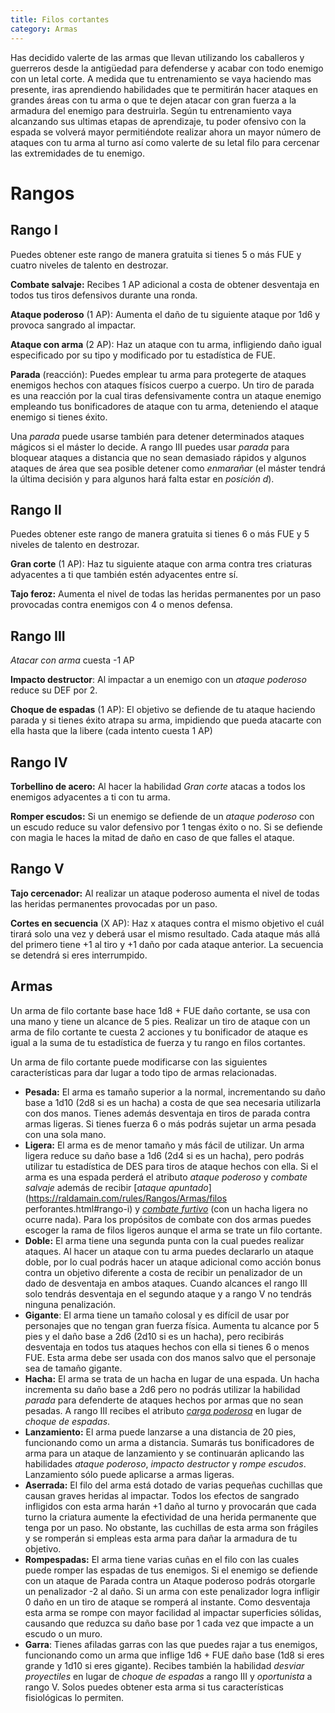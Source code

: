 ```yaml
---
title: Filos cortantes
category: Armas
---
```


Has decidido valerte de las armas que llevan utilizando los caballeros y guerreros desde la antigüedad para defenderse y acabar con todo enemigo con un letal corte.  A medida que tu entrenamiento se vaya haciendo mas presente, iras aprendiendo habilidades que te permitirán hacer ataques en grandes áreas con tu arma o que te dejen atacar con gran fuerza a la armadura del enemigo para destruirla. Según tu entrenamiento vaya alcanzando sus ultimas etapas de aprendizaje, tu poder ofensivo con la espada se volverá mayor permitiéndote realizar ahora un mayor número de ataques con tu arma al turno así como valerte de su letal filo para cercenar las extremidades de tu enemigo.

# Rangos

## Rango I

Puedes obtener este rango de manera gratuita si tienes 5 o más FUE y cuatro niveles de talento en destrozar.

**Combate salvaje:** Recibes 1 AP adicional a costa de obtener desventaja en todos tus tiros defensivos durante una ronda.

**Ataque poderoso** (1 AP): Aumenta el daño de tu siguiente ataque por 1d6 y provoca sangrado al impactar.

**Ataque con arma** (2 AP): Haz un ataque con tu arma, infligiendo daño igual especificado por su tipo y modificado por tu estadística de FUE. 

**Parada** (reacción): Puedes emplear tu arma para protegerte de ataques enemigos hechos con ataques físicos cuerpo a cuerpo. Un tiro de parada es una reacción por la cual tiras defensivamente contra un ataque enemigo empleando tus bonificadores de ataque con tu arma, deteniendo el ataque enemigo si tienes éxito. 

Una *parada* puede usarse también para detener determinados ataques mágicos si el máster lo decide. A rango III puedes usar *parada* para bloquear ataques a distancia que no sean demasiado rápidos y algunos ataques de área que sea posible detener como *enmarañar* (el máster tendrá la última decisión y para algunos hará falta estar en *posición d*).

## Rango II

Puedes obtener este rango de manera gratuita si tienes 6 o más FUE y 5 niveles de talento en destrozar.

**Gran corte** (1 AP): Haz tu siguiente ataque con arma contra tres criaturas adyacentes a ti que también estén adyacentes entre sí.

**Tajo feroz:** Aumenta el nivel de todas las heridas permanentes por un paso provocadas contra enemigos con 4 o menos defensa.

## Rango III

*Atacar con arma* cuesta -1 AP

**Impacto destructor**: Al impactar a un enemigo con un *ataque poderoso* reduce su DEF por 2.

**Choque de espadas** (1 AP): El objetivo se defiende de tu ataque haciendo parada y si tienes éxito atrapa su arma, impidiendo que pueda atacarte con ella hasta que la libere (cada intento cuesta 1 AP)

## Rango IV

**Torbellino de acero:** Al hacer la habilidad *Gran corte* atacas a todos los enemigos adyacentes a ti con tu arma.

**Romper escudos:** Si un enemigo se defiende de un *ataque poderoso* con un escudo reduce su valor defensivo por 1 tengas éxito o no. Si se defiende con magia le haces la mitad de daño en caso de que falles el ataque.

## Rango V

**Tajo cercenador:** Al realizar un ataque poderoso aumenta el nivel de todas las heridas permanentes provocadas por un paso.

**Cortes en secuencia** (X AP): Haz x ataques contra el mismo objetivo el cuál tirará solo una vez y deberá usar el mismo resultado. Cada ataque más allá del primero tiene +1 al tiro y +1 daño por cada ataque anterior. La secuencia se detendrá si eres interrumpido.

## Armas

Un arma de filo cortante base hace 1d8 + FUE daño cortante, se usa con una mano y tiene un alcance de 5 pies.  Realizar un tiro de ataque con un arma de filo cortante te cuesta 2 acciones y tu bonificador de ataque es igual a la suma de tu estadística de fuerza y tu rango en filos cortantes. 

Un arma de filo cortante puede modificarse con las siguientes características para dar lugar a todo tipo de armas relacionadas.

- **Pesada:** El arma es tamaño superior a la normal, incrementando su daño base a 1d10 (2d8 si es un hacha) a costa de que sea necesaria utilizarla con dos manos. Tienes además desventaja en tiros de parada contra armas ligeras. Si tienes fuerza 6 o más podrás sujetar un arma pesada con una sola mano.
- **Ligera:** El arma es de menor tamaño y más fácil de utilizar. Un arma ligera reduce su daño base a 1d6 (2d4 si es un hacha), pero podrás utilizar tu estadística de DES para tiros de ataque hechos con ella. Si el arma es una espada perderá el atributo *ataque poderoso* y *combate salvaje* además de recibir [*ataque apuntado*](https://raldamain.com/rules/Rangos/Armas/filos perforantes.html#rango-i) y [*combate furtivo*]() (con un hacha ligera no ocurre nada). Para los propósitos de combate con dos armas puedes escoger la rama de filos ligeros aunque el arma se trate un filo cortante.
- **Doble:** El arma tiene una segunda punta con la cual puedes realizar ataques. Al hacer un ataque con tu arma puedes declararlo un ataque doble, por lo cual podrás hacer un ataque adicional como acción bonus contra un objetivo diferente a costa de recibir un penalizador de un dado de desventaja en ambos ataques. Cuando alcances el rango III solo tendrás desventaja en el segundo ataque y a rango V no tendrás ninguna penalización.
- **Gigante**: El arma tiene un tamaño colosal y es difícil de usar por personajes que no tengan gran fuerza física. Aumenta tu alcance por 5 pies y el daño base a 2d6 (2d10 si es un hacha), pero recibirás desventaja en todos tus ataques hechos con ella si tienes 6 o menos FUE. Esta arma debe ser usada con dos manos salvo que el personaje sea de tamaño gigante.
- **Hacha:** El arma se trata de un hacha en lugar de una espada. Un hacha incrementa su daño base a 2d6 pero no podrás utilizar la habilidad *parada* para defenderte de ataques hechos por armas que no sean pesadas. A rango III recibes el atributo [*carga poderosa*](https://raldamain.com/rules/Rangos/Armas/contundentes.html#rango-iii) en lugar de *choque de espadas*.
- **Lanzamiento:** El arma puede lanzarse a una distancia de 20 pies, funcionando como un arma a distancia. Sumarás tus bonificadores de arma para un ataque de lanzamiento y se continuarán aplicando las habilidades *ataque poderoso*, *impacto destructor* y *rompe escudos*. Lanzamiento sólo puede aplicarse a armas ligeras.
- **Aserrada:** El filo del arma está dotado de varias pequeñas cuchillas que causan graves heridas al impactar. Todos los efectos de sangrado infligidos con esta arma harán +1 daño al turno y provocarán que cada turno la criatura aumente la efectividad de una herida permanente que tenga por un paso. No obstante, las cuchillas de esta arma son frágiles y se romperán si empleas esta arma para dañar la armadura de tu objetivo.
- **Rompespadas:** El arma tiene varias cuñas en el filo con las cuales puede romper las espadas de tus enemigos. Si el enemigo se defiende con un ataque de Parada contra un Ataque poderoso podrás otorgarle un penalizador -2 al daño. Si un arma con este penalizador logra infligir 0 daño en un tiro de ataque se romperá al instante. Como desventaja esta arma se rompe con mayor facilidad al impactar superficies sólidas, causando que reduzca su daño base por 1 cada vez que impacte a un escudo o un muro.
- **Garra**: Tienes afiladas garras con las que puedes rajar a tus enemigos, funcionando como un arma que inflige 1d6 + FUE daño base (1d8 si eres grande y 1d10 si eres gigante). Recibes también la habilidad *desviar proyectiles* en lugar de *choque de espadas* a rango III y *oportunista* a rango V. Solos puedes obtener esta arma si tus características fisiológicas lo permiten.